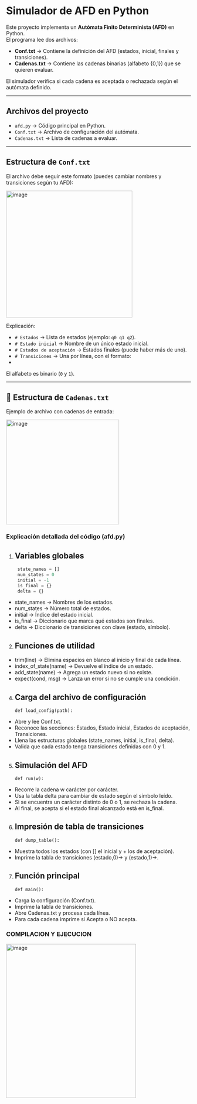 # Simulador de AFD en Python

Este proyecto implementa un **Autómata Finito Determinista (AFD)** en Python.  
El programa lee dos archivos:

- **Conf.txt** → Contiene la definición del AFD (estados, inicial, finales y transiciones).  
- **Cadenas.txt** → Contiene las cadenas binarias (alfabeto {0,1}) que se quieren evaluar.  

El simulador verifica si cada cadena es aceptada o rechazada según el autómata definido.

---

##  Archivos del proyecto

- `afd.py` → Código principal en Python.  
- `Conf.txt` → Archivo de configuración del autómata.  
- `Cadenas.txt` → Lista de cadenas a evaluar.  

---

##  Estructura de `Conf.txt`

El archivo debe seguir este formato (puedes cambiar nombres y transiciones según tu AFD):

<img width="344" height="345" alt="image" src="https://github.com/user-attachments/assets/7c9413a4-527e-4287-8306-be205d0d4968" />


 Explicación:
- `# Estados` → Lista de estados (ejemplo: `q0 q1 q2`).  
- `# Estado inicial` → Nombre de un único estado inicial.  
- `# Estados de aceptación` → Estados finales (puede haber más de uno).  
- `# Transiciones` → Una por línea, con el formato:
- 

El alfabeto es binario (`0` y `1`).  

---

## 📂 Estructura de `Cadenas.txt`

Ejemplo de archivo con cadenas de entrada:

<img width="308" height="285" alt="image" src="https://github.com/user-attachments/assets/76e16096-a03e-4b35-8d9d-70558210333f" />

### Explicación detallada del código (afd.py)

1. ## **Variables globales**
      ```py
       state_names = []
       num_states = 0
       initial = -1
       is_final = {}
       delta = {}
- state_names → Nombres de los estados.
- num_states → Número total de estados.
- initial → Índice del estado inicial.
- is_final → Diccionario que marca qué estados son finales.
- delta → Diccionario de transiciones con clave (estado, símbolo).

2. ## **Funciones de utilidad**

- trim(line) → Elimina espacios en blanco al inicio y final de cada línea.
- index_of_state(name) → Devuelve el índice de un estado.
- add_state(name) → Agrega un estado nuevo si no existe.
- expect(cond, msg) → Lanza un error si no se cumple una condición.

4. ## **Carga del archivo de configuración**
       def load_config(path):
- Abre y lee Conf.txt.
- Reconoce las secciones: Estados, Estado inicial, Estados de aceptación, Transiciones.
- Llena las estructuras globales (state_names, initial, is_final, delta).
- Valida que cada estado tenga transiciones definidas con 0 y 1.

5. ## **Simulación del AFD**
       def run(w):
- Recorre la cadena w carácter por carácter.
- Usa la tabla delta para cambiar de estado según el símbolo leído.
- Si se encuentra un carácter distinto de 0 o 1, se rechaza la cadena.
- Al final, se acepta si el estado final alcanzado está en is_final.

6. ## **Impresión de tabla de transiciones**
       def dump_table():
- Muestra todos los estados (con [] el inicial y + los de aceptación).
- Imprime la tabla de transiciones (estado,0)-> y (estado,1)->.

7. ## **Función principal**
       def main():

- Carga la configuración (Conf.txt).
- Imprime la tabla de transiciones.
- Abre Cadenas.txt y procesa cada línea.
- Para cada cadena imprime si Acepta o NO acepta.

### **COMPILACION Y EJECUCION**

<img width="354" height="419" alt="image" src="https://github.com/user-attachments/assets/3c5e4e1b-0f20-44e7-815d-9de831c5b9a0" />
